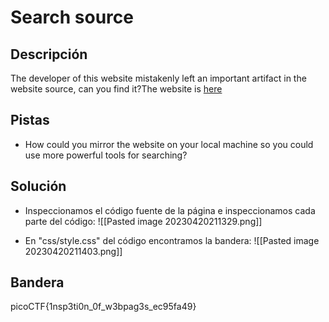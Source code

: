 # Search source




## Descripción
The developer of this website mistakenly left an important artifact in the website source, can you find it?The website is [here](http://saturn.picoctf.net:52523/)

## Pistas
- How could you mirror the website on your local machine so you could use more powerful tools for searching?

## Solución

- Inspeccionamos el código fuente de la página e inspeccionamos cada parte del código:
![[Pasted image 20230420211329.png]]

- En "css/style.css" del código encontramos la bandera:
![[Pasted image 20230420211403.png]]

## Bandera
picoCTF{1nsp3ti0n_0f_w3bpag3s_ec95fa49}


